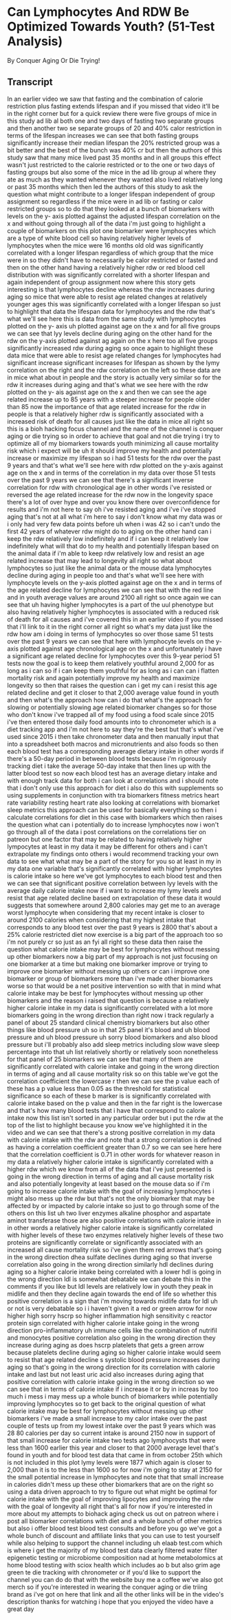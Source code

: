 # Can Lymphocytes And RDW Be Optimized Towards Youth? (51-Test Analysis)

By Conquer Aging Or Die Trying! 


## Transcript

In an earlier video we saw that fasting and the combination of calorie restriction plus fasting extends lifespan and if you missed that video it'll be in the right corner but for a quick review there were five groups of mice in this study ad lib al both one and two days of fasting two separate groups and then another two se separate groups of 20 and 40% calor restriction in terms of the lifespan increases we can see that both fasting groups significantly increase their median lifespan the 20% restricted group was a bit better and the best of the bunch was 40% cr but then the authors of this study saw that many mice lived past 35 months and in all groups this effect wasn't just restricted to the calorie restricted or to the one or two days of fasting groups but also some of the mice in the ad lib group al where they ate as much as they wanted whenever they wanted also lived relatively long or past 35 months which then led the authors of this study to ask the question what might contribute to a longer lifespan independent of group assignment so regardless if the mice were in ad lib or fasting or calor restricted groups so to do that they looked at a bunch of biomarkers with levels on the y- axis plotted against the adjusted lifespan correlation on the x and without going through all of the data i'm just going to highlight a couple of biomarkers on this plot one biomarker were lymphocytes which are a type of white blood cell so having relatively higher levels of lymphocytes when the mice were 16 months old old was significantly correlated with a longer lifespan regardless of which group that the mice were in so they didn't have to necessarily be calor restricted or fasted and then on the other hand having a relatively higher rdw or red blood cell distribution with was significantly correlated with a shorter lifespan and again independent of group assignment now where this story gets interesting is that lymphocytes decline whereas the rdw increases during aging so mice that were able to resist age related changes at relatively younger ages this was significantly correlated with a longer lifespan so just to highlight that data the lifespan data for lymphocytes and the rdw that's what we'll see here this is data from the same study with lymphocytes plotted on the y- axis uh plotted against age on the x and for all five groups we can see that lyy levels decline during aging on the other hand for the rdw on the y-axis plotted against ag again on the x here too all five groups significantly increased rdw during aging so once again to highlight these data mice that were able to resist age related changes for lymphocytes had significant increase significant increases for lifespan as shown by the lymy correlation on the right and the rdw correlation on the left so these data are in mice what about in people and the story is actually very similar so for the rdw it increases during aging and that's what we see here with the rdw plotted on the y- ais against age on the x and then we can see the age related increase up to 85 years with a steeper increase for people older than 85 now the importance of that age related increase for the rdw in people is that a relatively higher rdw is significantly associated with a increased risk of death for all causes just like the data in mice all right so this is a bioh hacking focus channel and the name of the channel is conquer aging or die trying so in order to achieve that goal and not die trying i try to optimize all of my biomarkers towards youth minimizing all cause mortality risk which i expect will be uh it should improve my health and potentially increase or maximize my lifespan so i had 51 tests for the rdw over the past 9 years and that's what we'll see here with rdw plotted on the y-axis against age on the x and in terms of the correlation in my data over those 51 tests over the past 9 years we can see that there's a significant inverse correlation for rdw with chronological age in other words i've resisted or reversed the age related increase for the rdw now in the longevity space there's a lot of over hype and over you know there over overconfidence for results and i'm not here to say oh i've resisted aging and i've i've stopped aging that's not at all what i'm here to say i don't know what my data was or i only had very few data points before uh when i was 42 so i can't undo the first 42 years of whatever rdw might do to aging on the other hand can i keep the rdw relatively low indefinitely and if i can keep it relatively low indefinitely what will that do to my health and potentially lifespan based on the animal data if i'm able to keep rdw relatively low and resist an age related increase that may lead to longevity all right so what about lymphocytes so just like the animal data or the mouse data lymphocytes decline during aging in people too and that's what we'll see here with lymphocyte levels on the y-axis plotted against age on the x and in terms of the age related decline for lymphocytes we can see that with the red line and in youth average values are around 2100 all right so once again we can see that uh having higher lymphocytes is a part of the uul phenotype but also having relatively higher lymphocytes is associated with a reduced risk of death for all causes and i've covered this in an earlier video if you missed that i'll link to it in the right corner all right so what's my data just like the rdw how am i doing in terms of lymphocytes so over those same 51 tests over the past 9 years we can see that here with lymphocyte levels on the y- axis plotted against age chronological age on the x and unfortunately i have a significant age related decline for lymphocytes over this 9-year period 51 tests now the goal is to keep them relatively youthful around 2,000 for as long as i can so if i can keep them youthful for as long as i can can i flatten mortality risk and again potentially improve my health and maximize longevity so then that raises the question can i get my can i resist this age related decline and get it closer to that 2,000 average value found in youth and then what's the approach how can i do that what's the approach for slowing or potentially slowing age related biomarker changes so for those who don't know i've trapped all of my food using a food scale since 2015 i've then entered those daily food amounts into to chronometer which is a diet tracking app and i'm not here to say they're the best but that's what i've used since 2015 i then take chronometer data and then manually input that into a spreadsheet both macros and micronutrients and also foods so then each blood test has a corresponding average dietary intake in other words if there's a 50-day period in between blood tests because i'm rigorously tracking diet i take the average 50-day intake that then lines up with the latter blood test so now each blood test has an average dietary intake and with enough track data for both i can look at correlations and i should note that i don't only use this approach for diet i also do this with supplements so using supplements in conjunction with tra biomarkers fitness metrics heart rate variability resting heart rate also looking at correlations with biomarket sleep metrics this approach can be used for basically everything so then i calculate correlations for diet in this case with biomarkers which then raises the question what can i potentially do to increase lymphocytes now i won't go through all of the data i post correlations on the correlations tier on patreon but one factor that may be related to having relatively higher lympocytes at least in my data it may be different for others and i can't extrapolate my findings onto others i would recommend tracking your own data to see what what may be a part of the story for you so at least in my in my data one variable that's significantly correlated with higher lymphocytes is calorie intake so here we've got lymphocytes to each blood test and then we can see that significant positive correlation between lyy levels with the average daily calorie intake now if i want to increase my lymy levels and resist that age related decline based on extrapolation of these data it would suggests that somewhere around 2,800 calories may get me to an average worst lymphocyte when considering that my recent intake is closer to around 2100 calories when considering that my highest intake that corresponds to any blood test over the past 9 years is 2800 that's about a 25% calorie restricted diet now exercise is a big part of the approach too so i'm not purely cr so just as an fyi all right so these data then raise the question what calorie intake may be best for lymphocytes without messing up other biomarkers now a big part of my approach is not just focusing on one biomarker at a time but making one biomarker improve or trying to improve one biomarker without messing up others or can i improve one biomarker or group of biomarkers more than i've made other biomarkers worse so that would be a net positive intervention so with that in mind what calorie intake may be best for lymphocytes without messing up other biomarkers and the reason i raised that question is because a relatively higher calorie intake in my data is significantly correlated with a lot more biomarkers going in the wrong direction than right now i track regularly a panel of about 25 standard clinical chemistry biomarkers but also other things like blood pressure uh so in that 25 panel it's blood and uh blood pressure and uh blood pressure uh sorry blood biomarkers and also blood pressure but i'll probably also add sleep metrics including slow wave sleep percentage into that uh list relatively shortly or relatively soon nonetheless for that panel of 25 biomarkers we can see that many of them are significantly correlated with calorie intake and going in the wrong direction in terms of aging and all cause mortality risk so on this table we've got the correlation coefficient the lowercase r then we can see the p value each of these has a p value less than 0.05 as the threshold for statistical significance so each of these b marker is is significantly correlated with calorie intake based on the p value and then in the far right is the lowercase and that's how many blood tests that i have that correspond to calorie intake now this list isn't sorted in any particular order but i put the rdw at the top of the list to highlight because you know we've highlighted it in the video and we can see that there's a strong positive correlation in my data with calorie intake with the rdw and note that a strong correlation is defined as having a correlation coefficient greater than 0.7 so we can see here here that the correlation coefficient is 0.71 in other words for whatever reason in my data a relatively higher calorie intake is significantly correlated with a higher rdw which we know from all of the data that i've just presented is going in the wrong direction in terms of aging and all cause mortality risk and also potentially longevity at least based on the mouse data so if i'm going to increase calorie intake with the goal of increasing lymphocytes i might also mess up the rdw but that's not the only biomarker that may be affected by or impacted by calorie intake so just to go through some of the others on this list uh two liver enzymes alkaline phosphor and aspartate aminot transferase those are also positive correlations with calorie intake in in other words a relatively higher calorie intake is significantly correlated with higher levels of these two enzymes relatively higher levels of these two proteins are significantly correlate or significantly associated with an increased all cause mortality risk so i've given them red arrows that's going in the wrong direction dhea sulfate declines during aging so that inverse correlation also going in the wrong direction similarly hdl declines during aging so a higher calorie intake being correlated with a lower hdl is going in the wrong direction ldl is somewhat debatable we can debate this in the comments if you like but ldl levels are relatively low in youth they peak in midlife and then they decline again towards the end of life so whether this positive correlation is a sign that i'm moving towards midlife data for ldl uh or not is very debatable so i i haven't given it a red or green arrow for now higher high sorry hscrp so higher inflammation high sensitivity c reactor protein sign correlated with higher calorie intake going in the wrong direction pro-inflammatory uh immune cells like the combination of nutrifil and monocytes positive correlation also going in the wrong direction they increase during aging as does hscrp platelets that gets a green arrow because platelets decline during aging so higher calorie intake would seem to resist that age related decline s systolic blood pressure increases during aging so that's going in the wrong direction for its correlation with calorie intake and last but not least uric acid also increases during aging that positive correlation with calorie intake going in the wrong direction so we can see that in terms of calorie intake if i increase it or by in increas by too much i mess i may mess up a whole bunch of biomarkers while potentially improving lymphocytes so to get back to the original question of what calorie intake may be best for lymphocytes without messing up other biomarkers i've made a small increase to my calor intake over the past couple of tests up from my lowest intake over the past 9 years which was 28 80 calories per day so current intake is around 2150 now in support of that small increase for calorie intake two tests ago lymphocysts that were less than 1600 earlier this year and closer to that 2000 average level that's found in youth and for blood test data that came in from october 25th which is not included in this plot lymy levels were 1877 which again is closer to 2,000 than it is to the less than 1600 so for now i'm going to stay at 2150 for the small potential increase in lymphocytes and note that that small increase in calories didn't mess up these other biomarkers that are on the right so using a data driven approach to try to figure out what might be optimal for calorie intake with the goal of improving lipocytes and improving the rdw with the goal of longevity all right that's all for now if you're interested in more about my attempts to biohack aging check us out on patreon where i post all biomarker correlations with diet and a whole bunch of other metrics but also i offer blood test blood test consults and before you go we've got a whole bunch of discount and affiliate links that you can use to test yourself while also helping to support the channel including uh elaab test.com which is where i get the majority of my blood test data clearly filtered water filter epigenetic testing or microbiome composition nad at home metabolomics at home blood testing with sciox health which includes ao b but also grim age green te die tracking with chronometer or if you'd like to support the channel you can do do that with the website buy me a coffee we've also got merch so if you're interested in wearing the conquer aging or die triing brand as i've got on here that link and all the other links will be in the video's description thanks for watching i hope that you enjoyed the video have a great day
